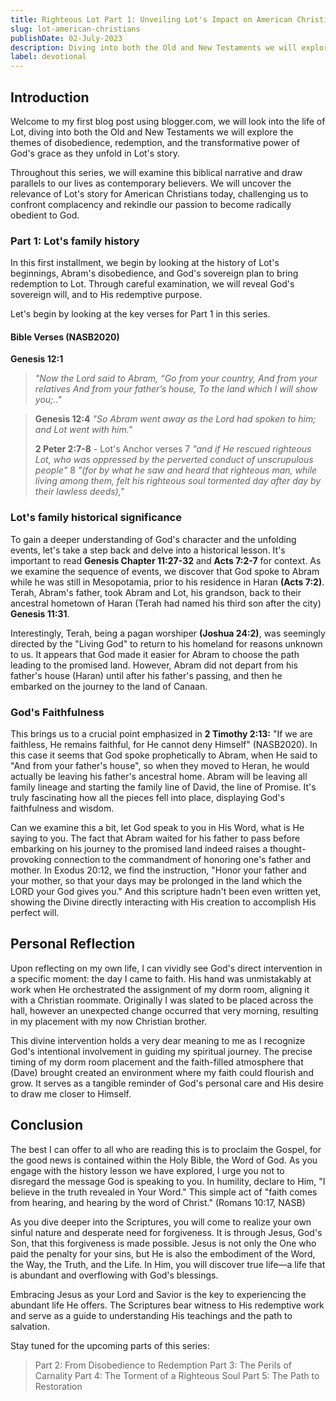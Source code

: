 ```yaml
---
title: Righteous Lot Part 1: Unveiling Lot's Impact on American Christians
slug: lot-american-christians
publishDate: 02-July-2023
description: Diving into both the Old and New Testaments we will explore the themes of disobedience, redemption, and the transformative power of God's grace as they unfold in Lot's story
label: devotional
---
```


## Introduction

Welcome to my first blog post using blogger.com, we will look into the life of Lot, diving into both the Old and New Testaments we will explore the themes of disobedience, redemption, and the transformative power of God's grace as they unfold in Lot's story.

Throughout this series, we will examine this biblical narrative and draw parallels to our lives as contemporary believers. We will uncover the relevance of Lot's story for American Christians today, challenging us to confront complacency and rekindle our passion to become radically obedient to God.

### Part 1: Lot's family history

In this first installment, we begin by looking at the history of Lot's beginnings, Abram's disobedience, and God's sovereign plan to bring redemption to Lot. Through careful examination, we will reveal God's sovereign will, and to His redemptive purpose.

Let's begin by looking at the key verses for Part 1 in this series.

#### Bible Verses (NASB2020)

**Genesis 12:1**

> *"Now the Lord said to Abram,
“Go from your country,
And from your relatives
And from your father’s house,
To the land which I will show you;.."*

>**Genesis 12:4**
> *"So Abram went away as the Lord had spoken to him; and Lot went with him."*
>
> **2 Peter 2:7-8** - Lot's Anchor verses
> 7 *"and if He rescued righteous Lot, who was oppressed by the perverted conduct of unscrupulous people"*
>8 *"(for by what he saw and heard that righteous man, while living among them, felt his righteous soul tormented day after day by their lawless deeds),"*

### Lot's family historical significance

To gain a deeper understanding of God's character and the unfolding events, let's take a step back and delve into a historical lesson. It's important to read **Genesis Chapter 11:27-32** and **Acts 7:2-7** for context. As we examine the sequence of events, we discover that God spoke to Abram while he was still in Mesopotamia, prior to his residence in Haran **(Acts 7:2)**. Terah, Abram's father, took Abram and Lot, his grandson, back to their ancestral hometown of Haran (Terah had named his third son after the city) **Genesis 11:31**.

Interestingly, Terah, being a pagan worshiper **(Joshua 24:2)**, was seemingly directed by the "Living God" to return to his homeland for reasons unknown to us. It appears that God made it easier for Abram to choose the path leading to the promised land. However, Abram did not depart from his father's house (Haran) until after his father's passing, and then he embarked on the journey to the land of Canaan.

### God's Faithfulness

This brings us to a crucial point emphasized in **2 Timothy 2:13:** "If we are faithless, He remains faithful, for He cannot deny Himself" (NASB2020). In this case it seems that God spoke prophetically to Abram, when He said to "And from your father's house", so when they moved to Heran, he would actually be leaving his father's ancestral home. Abram will be leaving all family lineage and starting the family line of David, the line of Promise. It's truly fascinating how all the pieces fell into place, displaying God's faithfulness and wisdom.

Can we examine this a bit, let God speak to you in His Word, what is He saying to you. The fact that Abram waited for his father to pass before embarking on his journey to the promised land indeed raises a thought-provoking connection to the commandment of honoring one's father and mother. In Exodus 20:12, we find the instruction, "Honor your father and your mother, so that your days may be prolonged in the land which the LORD your God gives you." And this scripture hadn't been even written yet, showing the Divine directly interacting with His creation to accomplish His perfect will.

## Personal Reflection

Upon reflecting on my own life, I can vividly see God's direct intervention in a specific moment: the day I came to faith. His hand was unmistakably at work when He orchestrated the assignment of my dorm room, aligning it with a Christian roommate. Originally I was slated to be placed across the hall, however an unexpected change occurred that very morning, resulting in my placement with my now Christian brother.

This divine intervention holds a very dear meaning to me as I recognize God's intentional involvement in guiding my spiritual journey. The precise timing of my dorm room placement and the faith-filled atmosphere that (Dave) brought created an environment where my faith could flourish and grow. It serves as a tangible reminder of God's personal care and His desire to draw me closer to Himself.

## Conclusion

The best I can offer to all who are reading this is to proclaim the Gospel, for the good news is contained within the Holy Bible, the Word of God. As you engage with the history lesson we have explored, I urge you not to disregard the message God is speaking to you. In humility, declare to Him, "I believe in the truth revealed in Your Word." This simple act of "faith comes from hearing, and hearing by the word of Christ." (Romans 10:17, NASB)

As you dive deeper into the Scriptures, you will come to realize your own sinful nature and desperate need for forgiveness. It is through Jesus, God's Son, that this forgiveness is made possible. Jesus is not only the One who paid the penalty for your sins, but He is also the embodiment of the Word, the Way, the Truth, and the Life. In Him, you will discover true life—a life that is abundant and overflowing with God's blessings.

Embracing Jesus as your Lord and Savior is the key to experiencing the abundant life He offers. The Scriptures bear witness to His redemptive work and serve as a guide to understanding His teachings and the path to salvation.

Stay tuned for the upcoming parts of this series:

> Part 2: From Disobedience to Redemption
> Part 3: The Perils of Carnality
> Part 4: The Torment of a Righteous Soul
> Part 5: The Path to Restoration
